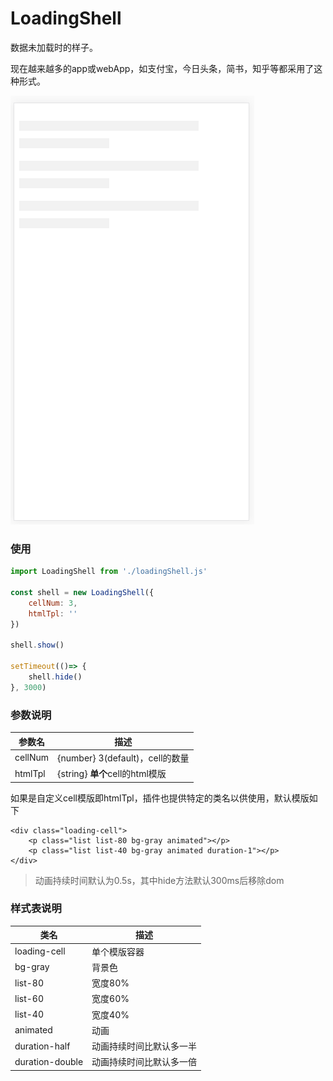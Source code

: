 # LoadingShell
数据未加载时的样子。 

现在越来越多的app或webApp，如支付宝，今日头条，简书，知乎等都采用了这种形式。

![demo](./demo/demo.png)

### 使用
```js
import LoadingShell from './loadingShell.js'

const shell = new LoadingShell({
    cellNum: 3,
    htmlTpl: ''
})

shell.show()

setTimeout(()=> {
    shell.hide()
}, 3000)
```

### 参数说明

参数名|描述
----|-----
cellNum|{number} 3(default)，cell的数量
htmlTpl|{string} **单个**cell的html模版

如果是自定义cell模版即htmlTpl，插件也提供特定的类名以供使用，默认模版如下

```hmtl
<div class="loading-cell">
    <p class="list list-80 bg-gray animated"></p>
    <p class="list list-40 bg-gray animated duration-1"></p>
</div>
```

> 动画持续时间默认为0.5s，其中hide方法默认300ms后移除dom

### 样式表说明
类名|描述
----|-----
loading-cell|单个模版容器
bg-gray|背景色
list-80|宽度80%
list-60|宽度60%
list-40|宽度40%
animated|动画
duration-half|动画持续时间比默认多一半
duration-double|动画持续时间比默认多一倍
